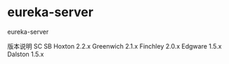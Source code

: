# eureka-server
eureka-server

版本说明
SC	      SB
Hoxton	  	2.2.x
Greenwich	2.1.x
Finchley	2.0.x
Edgware	 	1.5.x
Dalston		1.5.x

